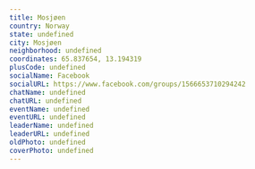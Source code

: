 ```yaml
---
title: Mosjøen
country: Norway
state: undefined
city: Mosjøen
neighborhood: undefined
coordinates: 65.837654, 13.194319
plusCode: undefined
socialName: Facebook
socialURL: https://www.facebook.com/groups/1566653710294242
chatName: undefined
chatURL: undefined
eventName: undefined
eventURL: undefined
leaderName: undefined
leaderURL: undefined
oldPhoto: undefined
coverPhoto: undefined
---
```

